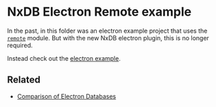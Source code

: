 # NxDB Electron Remote example

In the past, in this folder was an electron example project that uses the [`remote`](https://github.com/electron/remote) module.
But with the new NxDB electron plugin, this is no longer required.

Instead check out the [electron example](../electron/).


## Related

- [Comparison of Electron Databases](https://nxdb.khulnasoft.com/electron-database.html)
